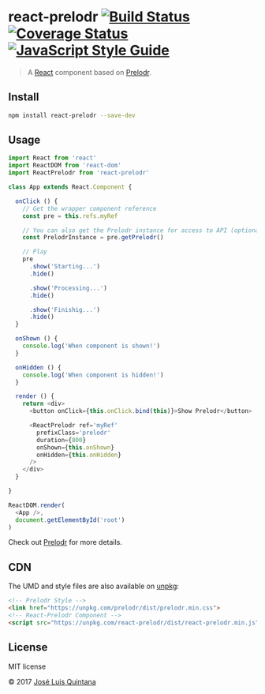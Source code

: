 # react-prelodr [![Build Status](https://travis-ci.org/joseluisq/react-prelodr.svg?branch=master)](https://travis-ci.org/joseluisq/react-prelodr) [![Coverage Status](https://coveralls.io/repos/github/joseluisq/react-prelodr/badge.svg?branch=master)](https://coveralls.io/github/joseluisq/react-prelodr?branch=master) [![JavaScript Style Guide](https://img.shields.io/badge/code%20style-standard-brightgreen.svg)](http://standardjs.com/)
> A [React](https://github.com/facebook/react) component based on [Prelodr](https://github.com/joseluisq/prelodr).

## Install

```sh
npm install react-prelodr --save-dev
```

## Usage

```js
import React from 'react'
import ReactDOM from 'react-dom'
import ReactPrelodr from 'react-prelodr'

class App extends React.Component {

  onClick () {
    // Get the wrapper component reference
    const pre = this.refs.myRef

    // You can also get the Prelodr instance for access to API (optional)
    const PrelodrInstance = pre.getPrelodr()

    // Play
    pre
      .show('Starting...')
      .hide()

      .show('Processing...')
      .hide()

      .show('Finishig...')
      .hide()
  }

  onShown () {
    console.log('When component is shown!')
  }

  onHidden () {
    console.log('When component is hidden!')
  }

  render () {
    return <div>
      <button onClick={this.onClick.bind(this)}>Show Prelodr</button>

      <ReactPrelodr ref='myRef'
        prefixClass='prelodr'
        duration={800}
        onShown={this.onShown}
        onHidden={this.onHidden}
      />
    </div>
  }

}

ReactDOM.render(
  <App />,
  document.getElementById('root')
)
```

Check out [Prelodr](https://github.com/joseluisq/prelodr) for more details.

## CDN
The UMD and style files are also available on [unpkg](https://unpkg.com):

```html
<!-- Prelodr Style -->
<link href="https://unpkg.com/prelodr/dist/prelodr.min.css">
<!-- React-Prelodr Component -->
<script src="https://unpkg.com/react-prelodr/dist/react-prelodr.min.js"></script>
```

## License
MIT license

© 2017 [José Luis Quintana](http://git.io/joseluisq)
